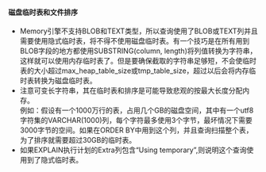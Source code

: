 #### 磁盘临时表和文件排序
+ Memory引擎不支持BLOB和TEXT类型，所以查询使用了BLOB或TEXT列并且需要使用隐式临时表，将不得不使用磁盘临时表。有一个技巧是在所有用到BLOB字段的地方都使用SUBSTRING(column, length)将列值转换为字符串，这样就可以使用内存临时表了。但是要确保截取的字符串足够短，不会使临时表的大小超过max_heap_table_size或tmp_table_size，超过以后会将内存临时表转换为磁盘临时表。
+ 注意可变长字符串，其在临时表和排序是可能导致悲观的按最大长度分配内存。  
  例如：假设有一个1000万行的表，占用几个GB的磁盘空间，其中有一个utf8字符集的VARCHAR(1000)列，每个字符最多使用3个字节，最坏情况下需要3000字节的空间。如果在ORDER BY中用到这个列，并且查询扫描整个表，为了排序就需要超过30GB的临时表。
+ 如果EXPLAIN执行计划的Extra列包含“Using temporary”,则说明这个查询使用到了隐式临时表。

